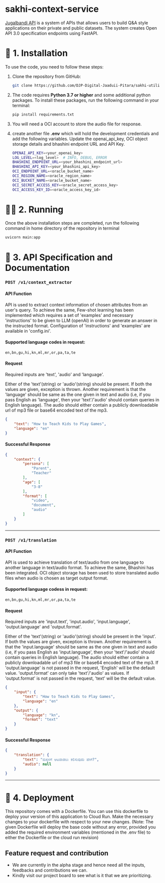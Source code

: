 # sakhi-context-service


[Jugalbandi API](https://api.jugalbandi.ai/docs) is a system of APIs that allows users to build Q&A style applications on their private and public datasets. The system creates Open API 3.0 specification endpoints using FastAPI.


# 🔧 1. Installation

To use the code, you need to follow these steps:

1. Clone the repository from GitHub: 
    
    ```bash
    git clone https://github.com/DJP-Digital-Jaaduii-Pitara/sakhi-utility-service.git
    ```

2. The code requires **Python 3.7 or higher** and some additional python packages. To install these packages, run the following command in your terminal:

    ```bash
    pip install requirements.txt
    ```

3. You will need a OCI account to store the audio file for response.

4. create another file **.env** which will hold the development credentials and add the following variables. Update the openai_api_key, OCI object storage details and bhashini endpoint URL and API Key.

    ```bash
    OPENAI_API_KEY=<your_openai_key>
    LOG_LEVEL=<log_level>  # INFO, DEBUG, ERROR
    BHASHINI_ENDPOINT_URL=<your_bhashini_endpoint_url>
    BHASHINI_API_KEY=<your_bhashini_api_key>
    OCI_ENDPOINT_URL=<oracle_bucket_name>
    OCI_REGION_NAME=<oracle_region_name>
    OCI_BUCKET_NAME=<oracle_bucket_name>
    OCI_SECRET_ACCESS_KEY=<oracle_secret_access_key>
    OCI_ACCESS_KEY_ID=<oracle_access_key_id>
    ```

# 🏃🏻 2. Running

Once the above installation steps are completed, run the following command in home directory of the repository in terminal

```bash
uvicorn main:app
```

# 📃 3. API Specification and Documentation

### `POST /v1/context_extractor`

#### API Function
API is used to extract context information of chosen attributes from an user's query. To achieve the same, Few-shot learning has been implemented which requires a set of 'examples' and necessary 'instructions' to be given to LLM (openAI) in order to generate an answer in the instructed format. Configuration of 'instructions' and 'examples' are available in 'config.ini'.

#### Supported language codes in request:
```text
en,bn,gu,hi,kn,ml,mr,or,pa,ta,te
```

#### Request

Required inputs are 'text', 'audio' and 'language'.

Either of the 'text'(string) or 'audio'(string) should be present. If both the values are given, exception is thrown. Another requirement is that the 'language' should be same as the one given in text and audio (i.e, if you pass English as 'language', then your 'text'/'audio' should contain queries in English language). The audio should either contain a publicly downloadable url of mp3 file or base64 encoded text of the mp3.

```json
{
    "text": "How to Teach Kids to Play Games",
    "language": "en"
}
```

#### Successful Response

```json
{
    "context": {
        "persona": [
            "Parent",
            "Teacher"
        ],
        "age": [
            "3-8"
        ],
        "format": [
            "video",
            "document",
            "audio"
        ]
    }
}
```

---

### `POST /v1/translation`

#### API Function
API is used to achieve translation of text/audio from one language to another language in text/audio format. To achieve the same, Bhashini has been integrated. OCI object storage has been used to store translated audio files when audio is chosen as target output format.

#### Supported language codess in request:
```text
en,bn,gu,hi,kn,ml,mr,or,pa,ta,te
```

#### Request

Required inputs are 'input.text', 'input.audio', 'input.language', 'output.language' and 'output.format'.

Either of the 'text'(string) or 'audio'(string) should be present in the 'input'. If both the values are given, exception is thrown. Another requirement is that the 'input.language' should be same as the one given in text and audio (i.e, if you pass English as 'input.language', then your 'text'/'audio' should contain queries in English language). The audio should either contain a publicly downloadable url of mp3 file or base64 encoded text of the mp3. If 'output.language' is not passed in the request, 'English' will be the default value. 'output.format' can only take 'text'/'audio' as values. If 'output.format' is not passed in the request, 'text' will be the default value.

```json
{
    "input": {
        "text": "How to Teach Kids to Play Games",
        "language": "en"
    },
    "output": {
        "language": "kn",
        "format": "text"
    }
}
```

#### Successful Response

```json
{
    "translation": {
        "text": "ಮಕ್ಕಳಿಗೆ ಆಟವಾಡಲು ಕಲಿಸುವುದು ಹೇಗೆ?",
        "audio": null
    }
}
```

---

# 🚀 4. Deployment

This repository comes with a Dockerfile. You can use this dockerfile to deploy your version of this application to Cloud Run.
Make the necessary changes to your dockerfile with respect to your new changes. (Note: The given Dockerfile will deploy the base code without any error, provided you added the required environment variables (mentioned in the .env file) to either the Dockerfile or the cloud run revision)


## Feature request and contribution

*   We are currently in the alpha stage and hence need all the inputs, feedbacks and contributions we can.
*   Kindly visit our project board to see what is it that we are prioritizing.

 

